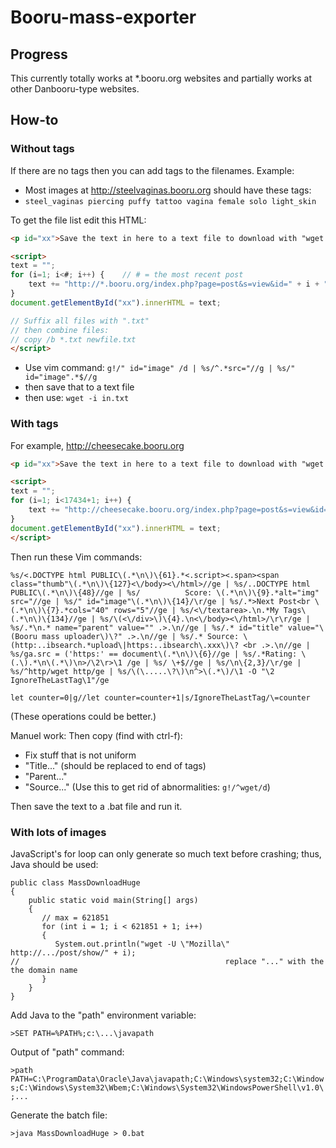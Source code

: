 # Booru-mass-exporter

## Progress

This currently totally works at *.booru.org websites and partially works at other Danbooru-type websites.

## How-to

### Without tags

If there are no tags then you can add tags to the filenames. Example:
* Most images at http://steelvaginas.booru.org should have these tags:
 * `steel_vaginas piercing puffy tattoo vagina female solo light_skin`

To get the file list edit this HTML:

````html
<p id="xx">Save the text in here to a text file to download with "wget -i in.txt -O out.txt"</p>

<script>
text = "";
for (i=1; i<#; i++) {    // # = the most recent post
    text += "http://*.booru.org/index.php?page=post&s=view&id=" + i + "<br>"    // * = the hostname
}
document.getElementById("xx").innerHTML = text;

// Suffix all files with ".txt"
// then combine files:
// copy /b *.txt newfile.txt
</script>
````

* Use vim command: `g!/" id="image" /d | %s/^.*src="//g | %s/" id="image".*$//g`
* then save that to a text file
* then use: `wget -i in.txt`

### With tags

For example, http://cheesecake.booru.org

````html
<p id="xx">Save the text in here to a text file to download with "wget -i in.txt -O out.txt"</p>

<script>
text = "";
for (i=1; i<17434+1; i++) {
    text += "http://cheesecake.booru.org/index.php?page=post&s=view&id=" + i + "<br>"
}
document.getElementById("xx").innerHTML = text;
</script>
````

Then run these Vim commands:

`%s/<.DOCTYPE html PUBLIC\(.*\n\)\{61}.*<.script><.span><span class="thumb"\(.*\n\)\{127}<\/body><\/html>//ge | %s/..DOCTYPE html PUBLIC\(.*\n\)\{48}//ge | %s/          Score: \(.*\n\)\{9}.*alt="img" src="//ge | %s/" id="image"\(.*\n\)\{14}/\r/ge | %s/.*>Next Post<br \(.*\n\)\{7}.*cols="40" rows="5"//ge | %s/<\/textarea>.\n.*My Tags\(.*\n\)\{134}//ge | %s/\(<\/div>\)\{4}.\n<\/body><\/html>/\r\r/ge | %s/.*\n.* name="parent" value="" .>.\n//ge | %s/.* id="title" value="\(Booru mass uploader\)\?" .>.\n//ge | %s/.* Source: \(http:..ibsearch.*upload\|https:..ibsearch\.xxx\)\? <br .>.\n//ge | %s/ga.src = ('https:' == document\(.*\n\)\{6}//ge | %s/.*Rating: \(.\).*\n\(.*\)\n>/\2\r>\1 /ge | %s/ \+$//ge | %s/\n\{2,3}/\r/ge | %s/^http/wget http/ge | %s/\(\.....\?\)\n^>\(.*\)/\1 -O "\2 IgnoreTheLastTag\1"/ge`

`let counter=0|g//let counter=counter+1|s/IgnoreTheLastTag/\=counter`

(These operations could be better.)

Manuel work:
Then copy (find with ctrl-f):
* Fix stuff that is not uniform
* "Title..." (should be replaced to end of tags)
* "Parent..."
* "Source..."
(Use this to get rid of abnormalities: `g!/^wget/d`)

Then save the text to a .bat file and run it.

### With lots of images

JavaScript's for loop can only generate so much text before crashing; thus, Java should be used:

````
public class MassDownloadHuge
{
    public static void main(String[] args)
    {
       // max = 621851
       for (int i = 1; i < 621851 + 1; i++)
       {
          System.out.println("wget -U \"Mozilla\" http://.../post/show/" + i);
//                                              replace "..." with the the domain name
       }
    }
}
````

Add Java to the "path" environment variable:

`>SET PATH=%PATH%;c:\...\javapath`

Output of "path" command:

`>path`
`PATH=C:\ProgramData\Oracle\Java\javapath;C:\Windows\system32;C:\Windows;C:\Windows\System32\Wbem;C:\Windows\System32\WindowsPowerShell\v1.0\;...`

Generate the batch file:

`>java MassDownloadHuge > 0.bat`
